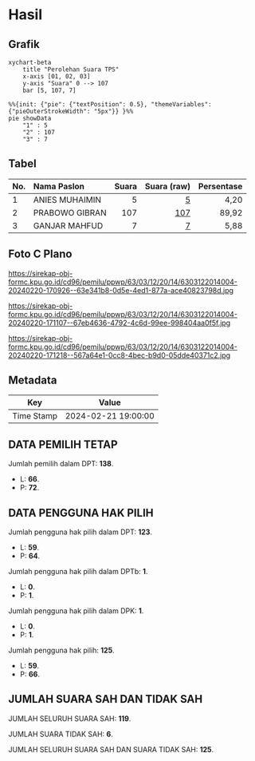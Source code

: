 # Hasil

## Grafik

```mermaid
xychart-beta
    title "Perolehan Suara TPS"
    x-axis [01, 02, 03]
    y-axis "Suara" 0 --> 107
    bar [5, 107, 7]
```

```mermaid
%%{init: {"pie": {"textPosition": 0.5}, "themeVariables": {"pieOuterStrokeWidth": "5px"}} }%%
pie showData
    "1" : 5
    "2" : 107
    "3" : 7
```

## Tabel

| No. | Nama Paslon    | Suara | Suara (raw) | Persentase |
|:--- |:-------------- | -----:| -----------:| ----------:|
| 1   | ANIES MUHAIMIN | 5     | [5][p-1]    | 4,20       |
| 2   | PRABOWO GIBRAN | 107   | [107][p-2]  | 89,92      |
| 3   | GANJAR MAHFUD  | 7     | [7][p-3]    | 5,88       |


[p-1]: https://github.com/gigit-pemilu/pemilu-2024-63-kalimantan-selatan/blob/main/pilpres/hitung-suara/sub/63-kalimantan-selatan/sub/03-banjar/sub/12-mataraman/sub/2014-gunung-ulin/sub/004-tps/sub/paslon-1.txt
[p-2]: https://github.com/gigit-pemilu/pemilu-2024-63-kalimantan-selatan/blob/main/pilpres/hitung-suara/sub/63-kalimantan-selatan/sub/03-banjar/sub/12-mataraman/sub/2014-gunung-ulin/sub/004-tps/sub/paslon-2.txt
[p-3]: https://github.com/gigit-pemilu/pemilu-2024-63-kalimantan-selatan/blob/main/pilpres/hitung-suara/sub/63-kalimantan-selatan/sub/03-banjar/sub/12-mataraman/sub/2014-gunung-ulin/sub/004-tps/sub/paslon-3.txt

## Foto C Plano

https://sirekap-obj-formc.kpu.go.id/cd96/pemilu/ppwp/63/03/12/20/14/6303122014004-20240220-170926--63e341b8-0d5e-4ed1-877a-ace40823798d.jpg

https://sirekap-obj-formc.kpu.go.id/cd96/pemilu/ppwp/63/03/12/20/14/6303122014004-20240220-171107--67eb4636-4792-4c6d-99ee-998404aa0f5f.jpg

https://sirekap-obj-formc.kpu.go.id/cd96/pemilu/ppwp/63/03/12/20/14/6303122014004-20240220-171218--567a64e1-0cc8-4bec-b9d0-05dde40371c2.jpg


## Metadata

| Key        | Value               |
| ---------- | ------------------- |
| Time Stamp | 2024-02-21 19:00:00 |


## DATA PEMILIH TETAP

Jumlah pemilih dalam DPT: **138**.
 * L: **66**.
 * P: **72**.

## DATA PENGGUNA HAK PILIH

Jumlah pengguna hak pilih dalam DPT: **123**.
 * L: **59**.
 * P: **64**.

Jumlah pengguna hak pilih dalam DPTb: **1**.
 * L: **0**.
 * P: **1**.

Jumlah pengguna hak pilih dalam DPK: **1**.
 * L: **0**.
 * P: **1**.

Jumlah pengguna hak pilih: **125**.
 * L: **59**.
 * P: **66**.

## JUMLAH SUARA SAH DAN TIDAK SAH

JUMLAH SELURUH SUARA SAH: **119**.

JUMLAH SUARA TIDAK SAH: **6**.

JUMLAH SELURUH SUARA SAH DAN SUARA TIDAK SAH: **125**.


